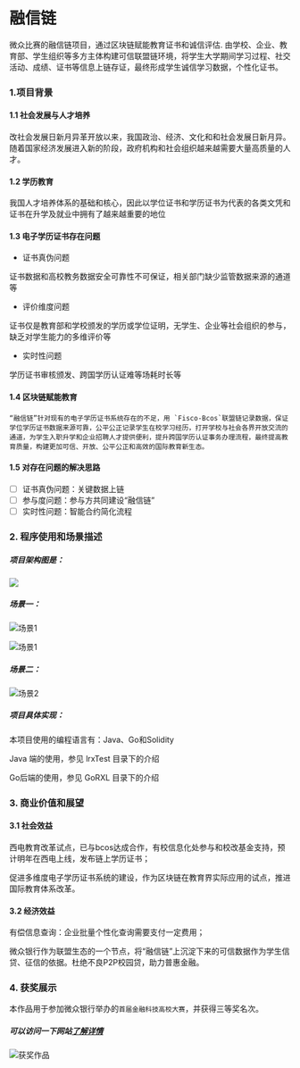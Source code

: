 # 融信链
微众比赛的融信链项目，通过区块链赋能教育证书和诚信评估.
由学校、企业、教育部、学生组织等多方主体构建可信联盟链环境，将学生大学期间学习过程、社交活动、成绩、证书等信息上链存证，最终形成学生诚信学习数据，个性化证书。

### 1.项目背景

#### 1.1 社会发展与人才培养

​       改社会发展日新月异革开放以来，我国政治、经济、文化和和社会发展日新月异。随着国家经济发展进入新的阶段，政府机构和社会组织越来越需要大量高质量的人才。

#### 1.2 **学历教育** 

​       我国人才培养体系的基础和核心，因此以学位证书和学历证书为代表的各类文凭和证书在升学及就业中拥有了越来越重要的地位

#### 1.3 电子学历证书存在问题

- 证书真伪问题

证书数据和高校教务数据安全可靠性不可保证，相关部门缺少监管数据来源的通道等

- 评价维度问题

证书仅是教育部和学校颁发的学历或学位证明，无学生、企业等社会组织的参与，缺乏对学生能力的多维评价等

- 实时性问题

学历证书审核颁发、跨国学历认证难等场耗时长等

#### 1.4 区块链赋能教育

	“融信链”针对现有的电子学历证书系统存在的不足，用 `Fisco-Bcos`联盟链记录数据，保证学位学历证书数据来源可靠，公平公正记录学生在校学习经历，打开学校与社会各界开放交流的通道，为学生入职升学和企业招聘人才提供便利，提升跨国学历认证事务办理流程，最终提高教育质量，构建更加可信、开放、公平公正和高效的国际教育新生态。

#### 1.5 对存在问题的解决思路

- [ ] 证书真伪问题：关键数据上链
- [ ] 参与度问题：参与方共同建设“融信链”
- [ ] 实时性问题：智能合约简化流程

### 2. 程序使用和场景描述

##### 项目架构图是：

![](./img/架构.png)

##### 场景一：

![场景1](./img/场景1.png)

![场景1](./img/场景11.png)
##### 场景二：
![场景2](./img/场景2.png)

##### 项目具体实现：
本项目使用的编程语言有：Java、Go和Solidity

Java 端的使用，参见 lrxTest 目录下的介绍

Go后端的使用，参见 GoRXL 目录下的介绍

### 3. 商业价值和展望

#### 3.1 社会效益

西电教育改革试点，已与bcos达成合作，有校信息化处参与和校改基金支持，预计明年在西电上线，发布链上学历证书；

促进多维度电子学历证书系统的建设，作为区块链在教育界实际应用的试点，推进国际教育体系改革。

#### 3.2 经济效益

有偿信息查询：企业批量个性化查询需要支付一定费用；

微众银行作为联盟生态的一个节点，将“融信链”上沉淀下来的可信数据作为学生信贷、征信的依据。杜绝不良P2P校园贷，助力普惠金融。

### 4. 获奖展示

本作品用于参加微众银行举办的`首届金融科技高校大赛`，并获得三等奖名次。

##### 可以访问一下网站[了解详情](https://mp.weixin.qq.com/s?__biz=MzU5NTg0MjA4MA==&mid=2247485527&idx=1&sn=7f8351596f38fd0d95c50ad321836d89&chksm=fe6a8d18c91d040ececccb84e2d9400c24a5d233cf0f5bfe44b554b9085faa76518717280517&mpshare=1&scene=1&srcid=&sharer_sharetime=1568618790497&sharer_shareid=c8fa107db2039a2eddc7fabdb6a39c6b&key=a00a174091495fb1c8c39b05357aca51d28937f4ee95b6e0a22ed415bc5746256fad1b13c73264c73553c10640c97f3979d363da2e10191f0d4e1a748c2f9d6ea85f3feb5acce1f8725036e8baa1ab9d&ascene=1&uin=OTg2NTk3NTA2&devicetype=Windows+10&version=62060833&lang=zh_CN&pass_ticket=67jRHxzay8kNrF6b5oXOT%2F23BcbQFUEocIovv06kBzc%2FW6XuWGDX6p%2FV2Rdfpshf)

![获奖作品](./img/获奖作品.png) 
